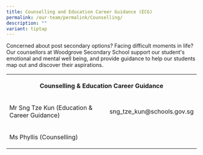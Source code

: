 ```yaml
---
title: Counselling and Education Career Guidance (ECG)
permalink: /our-team/permalink/Counselling/
description: ""
variant: tiptap
---
```

<p>Concerned about post secondary options? Facing difficult moments in life?
Our counsellors at Woodgrove Secondary School support our student's emotional
and mental well being, and provide guidance to help our students map out
and discover their aspirations.</p>
<table style="minWidth: 50px">
<colgroup>
<col>
<col>
</colgroup>
<tbody>
<tr>
<th rowspan="1" colspan="2">
<p>Counselling &amp; Education Career Guidance</p>
</th>
</tr>
<tr>
<td rowspan="1" colspan="1">
<p>Mr Sng Tze Kun (Education &amp; Career Guidance)</p>
</td>
<td rowspan="1" colspan="1">
<p>sng_tze_kun@schools.gov.sg</p>
</td>
</tr>
<tr>
<td rowspan="1" colspan="1">
<p>Ms Phyllis (Counselling)</p>
</td>
<td rowspan="1" colspan="1">
<p></p>
</td>
</tr>
</tbody>
</table>
<p></p>